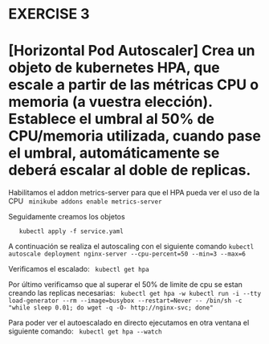 EXERCISE 3
==========
# [Horizontal Pod Autoscaler] Crea un objeto de kubernetes HPA, que escale a partir de las métricas CPU o memoria (a vuestra elección). Establece el umbral al 50% de CPU/memoria utilizada, cuando pase el umbral, automáticamente se deberá escalar al doble de replicas.

Habilitamos el addon metrics-server para que el HPA pueda ver el uso de la CPU
``` minikube addons enable metrics-server```

Seguidamente creamos los objetos
``` kubectl apply -f deployment.yaml
   kubectl apply -f service.yaml
````
A continuación se realiza el autoscaling con el siguiente comando 
```kubectl autoscale deployment nginx-server --cpu-percent=50 --min=3 --max=6```

Verificamos el escalado:
``` kubectl get hpa```

Por último verificamso que al superar el 50% de limite de cpu se estan creando las replicas necesarias:
``` kubectl get hpa -w kubectl run -i --tty load-generator --rm --image=busybox --restart=Never -- /bin/sh -c "while sleep 0.01; do wget -q -O- http://nginx-svc; done"```

Para poder ver el autoescalado en directo ejecutamos en otra ventana el siguiente comando:
``` kubectl get hpa --watch```
